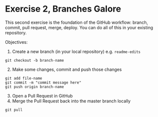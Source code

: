 # Exercise 2, Branches Galore

This second exercise is the foundation of the GitHub workflow: branch, commit, pull request, merge, deploy. You can do all of this in your existing repository.

Objectives:
1. Create a new branch (in your local repository) e.g. `readme-edits`
```
git checkout -b branch-name
```
2. Make some changes, commit and push those changes
```
git add file-name
git commit -m "commit message here"
git push origin branch-name
```
3. Open a Pull Request in GitHub
4. Merge the Pull Request back into the master branch locally
```
git pull
```

